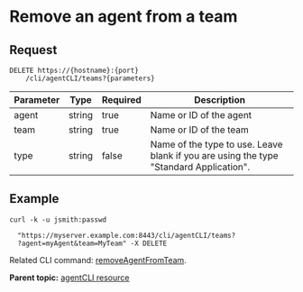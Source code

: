 # Remove an agent from a team

## Request

```
DELETE https://{hostname}:{port}
    /cli/agentCLI/teams?{parameters}

```

|Parameter|Type|Required|Description|
|---------|----|--------|-----------|
|agent|string|true|Name or ID of the agent|
|team|string|true|Name or ID of the team|
|type|string|false|Name of the type to use. Leave blank if you are using the type "Standard Application".|

## Example

```
curl -k -u jsmith:passwd 
   
  "https://myserver.example.com:8443/cli/agentCLI/teams?
  ?agent=myAgent&team=MyTeam" -X DELETE
```

Related CLI command: [removeAgentFromTeam](udclient_removeagentfromteam.md).

**Parent topic:** [agentCLI resource](../../com.ibm.udeploy.api.doc/topics/rest_cli_agentcli.md)

